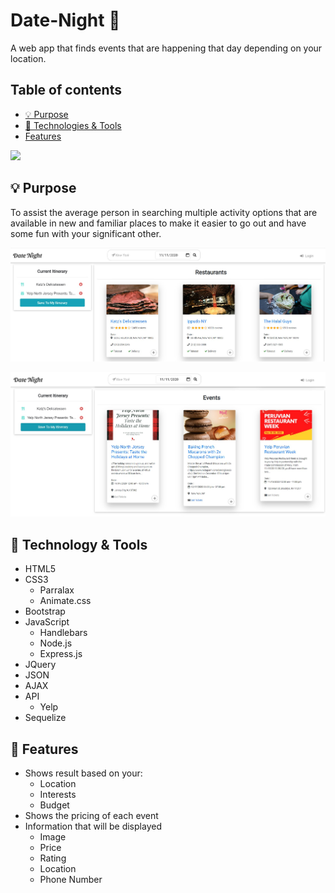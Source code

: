 #  Date-Night &#128197;
A web app that finds events that are happening that day depending on your location.

## Table of contents
* [ &#128161; Purpose](#-purpose)
* [&#x1f527; Technologies & Tools](#&#x1f527;-technologies-&-tools)
* [Features](#features)



![](public/images/homepage.PNG)

## &#128161; Purpose

To assist the average person in searching multiple activity options that are available in new and familiar places to make it easier to go out and have some fun with your significant other.

![](public/images/results.jpg)

![](public/images/event-results.jpg)

## &#x1f527; Technology & Tools
- HTML5
- CSS3
  - Parralax
  - Animate.css
- Bootstrap
- JavaScript
  - Handlebars
  - Node.js
  - Express.js
- JQuery
- JSON
- AJAX
- API
  - Yelp
- Sequelize

## &#x1f4f2; Features
- Shows result based on your:
  - Location
  - Interests
  - Budget
- Shows the pricing of each event
- Information that will be displayed
  - Image
  - Price
  - Rating
  - Location
  - Phone Number
  
